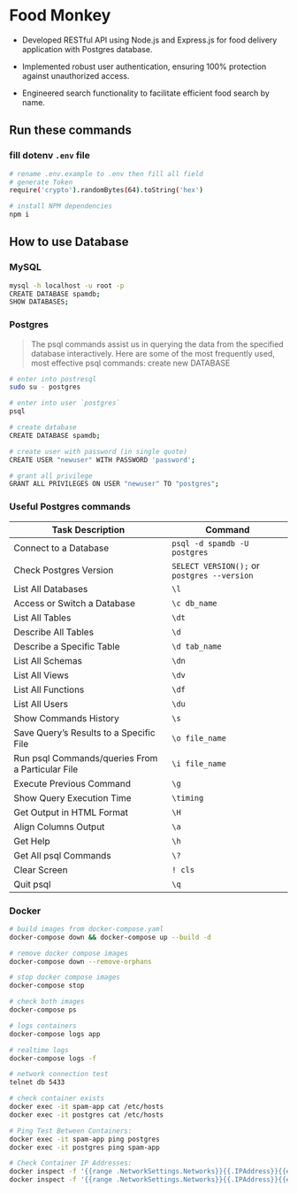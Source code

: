 # Food Monkey

-   Developed RESTful API using Node.js and Express.js for food delivery application with Postgres database.

-   Implemented robust user authentication, ensuring 100% protection against unauthorized access.

-   Engineered search functionality to facilitate efficient food search by name.

## Run these commands

### fill dotenv `.env` file

```bash
# rename .env.example to .env then fill all field
# generate Token
require('crypto').randomBytes(64).toString('hex')

# install NPM dependencies
npm i
```

## How to use Database

### MySQL

```bash
mysql -h localhost -u root -p
CREATE DATABASE spamdb;
SHOW DATABASES;
```

### Postgres

> The psql commands assist us in querying the data from the specified database interactively. Here are some of the most frequently used, most effective psql commands:
> create new DATABASE

```bash
# enter into postresql
sudo su - postgres

# enter into user `postgres`
psql

# create database
CREATE DATABASE spamdb;

# create user with password (in single quote)
CREATE USER "newuser" WITH PASSWORD 'password';

# grant all privilege
GRANT ALL PRIVILEGES ON USER "newuser" TO "postgres";

```

### Useful Postgres commands

| Task Description                                 | Command                                     |
| ------------------------------------------------ | ------------------------------------------- |
| Connect to a Database                            | `psql -d spamdb -U postgres`                |
| Check Postgres Version                           | `SELECT VERSION();` or `postgres --version` |
| List All Databases                               | `\l`                                        |
| Access or Switch a Database                      | `\c db_name`                                |
| List All Tables                                  | `\dt`                                       |
| Describe All Tables                              | `\d`                                        |
| Describe a Specific Table                        | `\d tab_name`                               |
| List All Schemas                                 | `\dn`                                       |
| List All Views                                   | `\dv`                                       |
| List All Functions                               | `\df`                                       |
| List All Users                                   | `\du`                                       |
| Show Commands History                            | `\s`                                        |
| Save Query’s Results to a Specific File          | `\o file_name`                              |
| Run psql Commands/queries From a Particular File | `\i file_name`                              |
| Execute Previous Command                         | `\g`                                        |
| Show Query Execution Time                        | `\timing`                                   |
| Get Output in HTML Format                        | `\H`                                        |
| Align Columns Output                             | `\a`                                        |
| Get Help                                         | `\h`                                        |
| Get All psql Commands                            | `\?`                                        |
| Clear Screen                                     | `! cls`                                     |
| Quit psql                                        | `\q`                                        |

### Docker

```bash
# build images from docker-compose.yaml
docker-compose down && docker-compose up --build -d

# remove docker compose images
docker-compose down --remove-orphans

# stop docker compose images
docker-compose stop

# check both images
docker-compose ps

# logs containers
docker-compose logs app

# realtime logs
docker-compose logs -f

# network connection test
telnet db 5433

# check container exists
docker exec -it spam-app cat /etc/hosts
docker exec -it postgres cat /etc/hosts

# Ping Test Between Containers:
docker exec -it spam-app ping postgres
docker exec -it postgres ping spam-app

# Check Container IP Addresses:
docker inspect -f '{{range .NetworkSettings.Networks}}{{.IPAddress}}{{end}}' spam-app
docker inspect -f '{{range .NetworkSettings.Networks}}{{.IPAddress}}{{end}}' postgres

```
